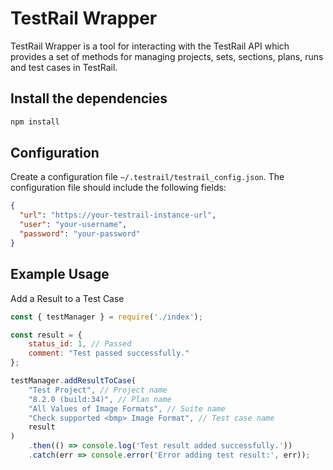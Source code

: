# TestRail Wrapper

TestRail Wrapper is a tool for interacting with the
TestRail API which provides a set of methods for managing
projects, sets, sections, plans, runs and test cases in TestRail.

## Install the dependencies

```bash
npm install
```

## Configuration

Create a configuration file `~/.testrail/testrail_config.json`.
The configuration file should include the following fields:

```json
{
  "url": "https://your-testrail-instance-url",
  "user": "your-username",
  "password": "your-password"
}
```

## Example Usage

Add a Result to a Test Case

```javascript
const { testManager } = require('./index');

const result = {
    status_id: 1, // Passed
    comment: "Test passed successfully."
};

testManager.addResultToCase(
    "Test Project", // Project name
    "8.2.0 (build:34)", // Plan name
    "All Values of Image Formats", // Suite name
    "Check supported <bmp> Image Format", // Test case name
    result
)
    .then(() => console.log('Test result added successfully.'))
    .catch(err => console.error('Error adding test result:', err));
```
